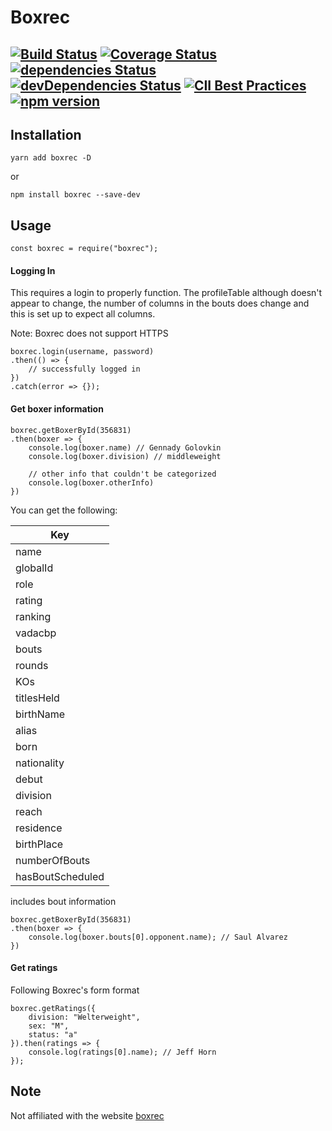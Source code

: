 # Boxrec 
[![Build Status](https://travis-ci.org/boxing/boxrec.svg?branch=master)](https://travis-ci.org/boxing/boxrec) [![Coverage Status](https://coveralls.io/repos/github/boxing/boxrec/badge.svg?branch=master)](https://coveralls.io/github/boxing/boxrec?branch=master) [![dependencies Status](https://david-dm.org/boxing/boxrec/status.svg)](https://david-dm.org/boxing/boxrec) [![devDependencies Status](https://david-dm.org/boxing/boxrec/dev-status.svg)](https://david-dm.org/boxing/boxrec?type=dev) [![CII Best Practices](https://bestpractices.coreinfrastructure.org/projects/1643/badge)](https://bestpractices.coreinfrastructure.org/projects/1643) [![npm version](https://badge.fury.io/js/boxrec.svg)](https://badge.fury.io/js/boxrec)
---
## Installation
`yarn add boxrec -D`

or

`npm install boxrec --save-dev`

## Usage
`
const boxrec = require("boxrec");
`

#### Logging In

This requires a login to properly function.
The profileTable although doesn't appear to change, the number of columns in the bouts does change and this is set up to expect all columns.

Note: Boxrec does not support HTTPS

```
boxrec.login(username, password)
.then(() => {
    // successfully logged in
})
.catch(error => {});
```

#### Get boxer information
```
boxrec.getBoxerById(356831)
.then(boxer => {
    console.log(boxer.name) // Gennady Golovkin
    console.log(boxer.division) // middleweight
    
    // other info that couldn't be categorized
    console.log(boxer.otherInfo)
})
```

You can get the following:

| Key              |
| -----------------|
| name             |
| globalId         |
| role             |
| rating           |
| ranking          |
| vadacbp          |
| bouts            |
| rounds           |
| KOs              |
| titlesHeld       |
| birthName        |
| alias            |
| born             |
| nationality      |
| debut            |
| division         |
| reach            |
| residence        |
| birthPlace       |
| numberOfBouts    |
| hasBoutScheduled |

includes bout information

```
boxrec.getBoxerById(356831)
.then(boxer => {
    console.log(boxer.bouts[0].opponent.name); // Saul Alvarez
})
```

#### Get ratings

Following Boxrec's form format

```
boxrec.getRatings({
    division: "Welterweight",
    sex: "M",
    status: "a"
}).then(ratings => {
    console.log(ratings[0].name); // Jeff Horn
});
```

## Note
Not affiliated with the website [boxrec](http://www.boxrec.com)
